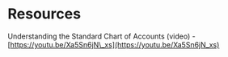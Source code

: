 # Resources

Understanding the Standard Chart of Accounts \(video\) - [https://youtu.be/Xa5Sn6jN\_xs](https://youtu.be/Xa5Sn6jN_xs)

